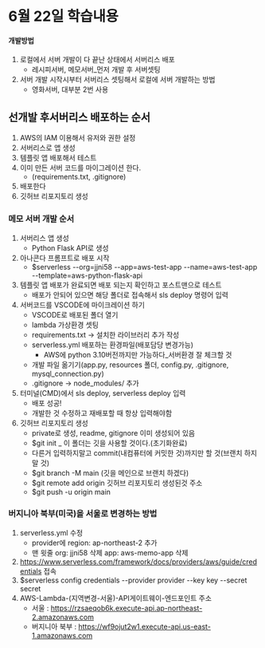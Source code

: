 # 6월 22일 학습내용

#### 개발방법
1. 로컬에서 서버 개발이 다 끝난 상태에서 서버리스 배포
   - 레시피서버, 메모서버_먼저 개발 후 서버셋팅
2. 서버 개발 시작시부터 서버리스 셋팅해서 로컬에 서버 개발하는 방법
   - 영화서버, 대부분 2번 사용

## 선개발 후서버리스 배포하는 순서
1. AWS의 IAM 이용해서 유저와 권한 설정
2. 서버리스로 앱 생성
3. 템플릿 앱 배포해서 테스트
4. 이미 만든 서버 코드를 마이그레이션 한다.
   - (requirements.txt, .gitignore)
5. 배포한다
6. 깃허브 리포지토리 생성

### 메모 서버 개발 순서
1. 서버리스 앱 생성
   - Python Flask API로 생성
2. 아나콘다 프롬프트로 배포 시작
   - $serverless  --org=jjni58 --app=aws-test-app  --name=aws-test-app --template=aws-python-flask-api
3. 템플릿 앱 배포가 완료되면 배포 되는지 확인하고 포스트맨으로 테스트
   - 배포가 안되어 있으면 해당 폴더로 접속해서 sls deploy 명령어 입력
4. 서버코드를 VSCODE에 마이크레이션 하기
   - VSCODE로 배포된 폴더 열기
   - lambda 가상환경 셋팅
   - requirements.txt -> 설치한 라이브러리 추가 작성
   - serverless.yml 배포하는 환경파일(배포담당 변경가능)
     - AWS에 python 3.10버전까지만 가능하다_서버환경 잘 체크할 것
   - 개발 파일 옮기기(app.py, resources 폴더, config.py, .gitignore, mysql_connection.py)
   - .gitignore -> node_modules/ 추가
5. 터미널(CMD)에서 sls deploy, serverless deploy 입력
   - 배포 성공!
   - 개발한 것 수정하고 재배포할 때 항상 입력해야함
6. 깃허브 리포지토리 생성
   - private로 생성, readme, gitignore 이미 생성되어 있음
   - $git init _ 이 폴더는 깃을 사용할 것이다.(초기화완료)
   - 다른거 입력하지말고 commit(내컴퓨터에 커밋한 것)까지만 할 것(브랜치 하지말 것)
   - $git branch -M main (깃을 메인으로 브랜치 하겠다)
   - $git remote add origin 깃허브 리포지토리 생성된것 주소
   - $git push -u origin main

### 버지니아 북부(미국)을 서울로 변경하는 방법
1. serverless.yml 수정
   - provider에 region: ap-northeast-2 추가
   - 맨 윗줄 org: jjni58 삭제
     app: aws-memo-app 삭제
2. https://www.serverless.com/framework/docs/providers/aws/guide/credentials 접속
3. $serverless config credentials --provider provider --key key --secret secret
4. AWS-Lambda-(지역변경-서울)-API게이트웨이-엔드포인트 주소
   - 서울 : https://rzsaeqob6k.execute-api.ap-northeast-2.amazonaws.com
   - 버지니아 북부 : https://wf9ojut2w1.execute-api.us-east-1.amazonaws.com